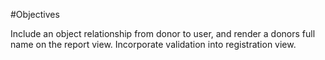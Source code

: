 #Objectives

Include an object relationship from donor to user, and render a donors full name on the report view. Incorporate validation into registration view.
